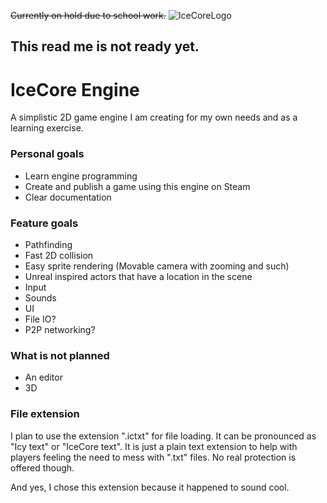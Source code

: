 ~~Currently on hold due to school work.~~
![IceCoreLogo](https://github.com/user-attachments/assets/f41fef54-d4cd-489a-a6b6-40dd3f646afe)

## This read me is not ready yet.

# IceCore Engine
A simplistic 2D game engine I am creating for my own needs and as a learning exercise.

### Personal goals
- Learn engine programming
- Create and publish a game using this engine on Steam
- Clear documentation

### Feature goals
- Pathfinding
- Fast 2D collision
- Easy sprite rendering (Movable camera with zooming and such)
- Unreal inspired actors that have a location in the scene
- Input
- Sounds
- UI
- File IO?
- P2P networking?

### What is not planned
- An editor
- 3D

### File extension
I plan to use the extension ".ictxt" for file loading. It can be pronounced as "Icy text" or "IceCore text".
It is just a plain text extension to help with players feeling the need to mess with ".txt" files. No real protection is offered though.

And yes, I chose this extension because it happened to sound cool.
